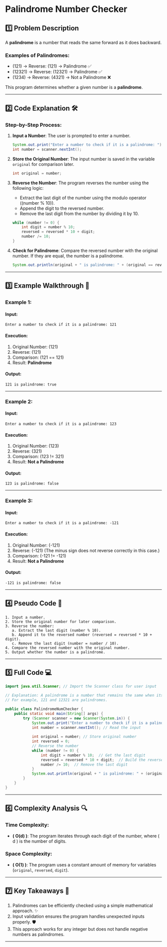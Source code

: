 
# Palindrome Number Checker

## 1️⃣ **Problem Description**
A **palindrome** is a number that reads the same forward as it does backward.

### Examples of Palindromes:
- \(121\) → Reverse: \(121\) → Palindrome ✅
- \(12321\) → Reverse: \(12321\) → Palindrome ✅
- \(1234\) → Reverse: \(4321\) → Not a Palindrome ❌

This program determines whether a given number is a **palindrome**.

---

## 2️⃣ **Code Explanation** 🛠️

### Step-by-Step Process:
1. **Input a Number**:
   The user is prompted to enter a number.
   ```java
   System.out.print("Enter a number to check if it is a palindrome: ");
   int number = scanner.nextInt();
   ```
   
2. **Store the Original Number**:
   The input number is saved in the variable `original` for comparison later.
   ```java
   int original = number;
   ```

3. **Reverse the Number**:
   The program reverses the number using the following logic:
   - Extract the last digit of the number using the modulo operator (\(number \% 10\)).
   - Append the digit to the reversed number.
   - Remove the last digit from the number by dividing it by 10.
   ```java
   while (number != 0) {
       int digit = number % 10;
       reversed = reversed * 10 + digit;
       number /= 10;
   }
   ```

4. **Check for Palindrome**:
   Compare the reversed number with the original number. If they are equal, the number is a palindrome.
   ```java
   System.out.println(original + " is palindrome: " + (original == reversed));
   ```

---

## 3️⃣ **Example Walkthrough** 🌟

### Example 1:
#### Input:
```
Enter a number to check if it is a palindrome: 121
```
#### Execution:
1. Original Number: \(121\)
2. Reverse: \(121\)
3. Comparison: \(121 == 121\)
4. Result: **Palindrome**

#### Output:
```
121 is palindrome: true
```

---

### Example 2:
#### Input:
```
Enter a number to check if it is a palindrome: 123
```
#### Execution:
1. Original Number: \(123\)
2. Reverse: \(321\)
3. Comparison: \(123 != 321\)
4. Result: **Not a Palindrome**

#### Output:
```
123 is palindrome: false
```

---

### Example 3:
#### Input:
```
Enter a number to check if it is a palindrome: -121
```
#### Execution:
1. Original Number: \(-121\)
2. Reverse: \(-121\) (The minus sign does not reverse correctly in this case.)
3. Comparison: \(-121 != -121\)
4. Result: **Not a Palindrome**

#### Output:
```
-121 is palindrome: false
```

---

## 4️⃣ **Pseudo Code** 📝
```
1. Input a number.
2. Store the original number for later comparison.
3. Reverse the number:
   a. Extract the last digit (number % 10).
   b. Append it to the reversed number (reversed = reversed * 10 + digit).
   c. Remove the last digit (number = number / 10).
4. Compare the reversed number with the original number.
5. Output whether the number is a palindrome.
```

---

## 5️⃣ **Full Code** 💻
```java
import java.util.Scanner; // Import the Scanner class for user input

// Explanation: A palindrome is a number that remains the same when its digits are reversed. 
// For example, 121 and 12321 are palindromes.

public class PalindromeNumChecker {
    public static void main(String[] args) {
        try (Scanner scanner = new Scanner(System.in)) {
            System.out.print("Enter a number to check if it is a palindrome: "); // Prompt user for input
            int number = scanner.nextInt(); // Read the input
            
            int original = number; // Store original number
            int reversed = 0;
            // Reverse the number
            while (number != 0) {
                int digit = number % 10;  // Get the last digit
                reversed = reversed * 10 + digit;  // Build the reversed number
                number /= 10;  // Remove the last digit
            }
            System.out.println(original + " is palindrome: " + (original == reversed)); // Check and display if the number is a palindrome
        }
    }
}
```

---

## 6️⃣ **Complexity Analysis** 🔍

### Time Complexity:
- **\( O(d) \)**: The program iterates through each digit of the number, where \( d \) is the number of digits.

### Space Complexity:
- **\( O(1) \)**: The program uses a constant amount of memory for variables (`original`, `reversed`, `digit`).

---

## 7️⃣ **Key Takeaways** 🌟
1. Palindromes can be efficiently checked using a simple mathematical approach. ✨
2. Input validation ensures the program handles unexpected inputs properly. 🛡️
3. This approach works for any integer but does not handle negative numbers as palindromes.

---

